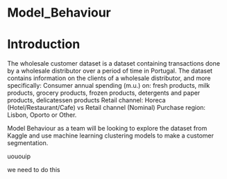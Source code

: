 # Model_Behaviour

# Introduction
The wholesale customer dataset is a dataset containing transactions done by a wholesale distributor over a period of time in Portugal. The dataset contains information on the clients of a wholesale distributor, and more specifically:
Consumer annual spending (m.u.) on: fresh products, milk products, grocery products, frozen products, detergents and paper products, delicatessen products
Retail channel: Horeca (Hotel/Restaurant/Cafe) vs Retail channel (Nominal)
Purchase region: Lisbon, Oporto or Other.

Model Behaviour as a team will be looking to explore the dataset from Kaggle and use machine learning clustering models to make a customer segmentation.

uououip

we need to do this

